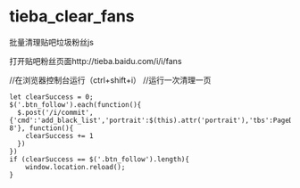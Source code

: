 # tieba_clear_fans
批量清理贴吧垃圾粉丝js

打开贴吧粉丝页面http://tieba.baidu.com/i/i/fans

//在浏览器控制台运行（ctrl+shift+i）
//运行一次清理一页
```
let clearSuccess = 0;
$('.btn_follow').each(function(){
  $.post('/i/commit', {'cmd':'add_black_list','portrait':$(this).attr('portrait'),'tbs':PageData.tbs,'ie':'utf-8'}, function(){
    clearSuccess += 1
  })
})
if (clearSuccess == $('.btn_follow').length){
    window.location.reload();
}
```
